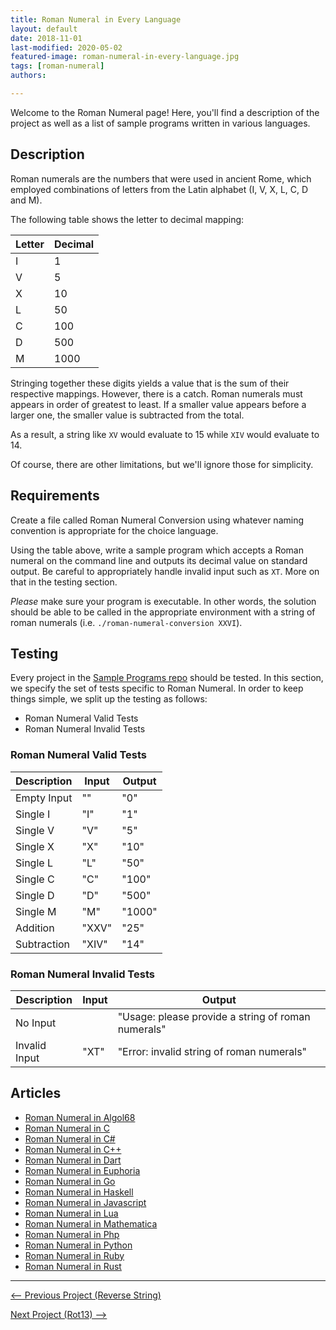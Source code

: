 ```yaml
---
title: Roman Numeral in Every Language
layout: default
date: 2018-11-01
last-modified: 2020-05-02
featured-image: roman-numeral-in-every-language.jpg
tags: [roman-numeral]
authors:

---
```


Welcome to the Roman Numeral page! Here, you'll find a description of the project as well as a list of sample programs written in various languages.

## Description

Roman numerals are the numbers that were used in ancient Rome, which employed
combinations of letters from the Latin alphabet (I, V, X, L, C, D and M).

The following table shows the letter to decimal mapping:

| Letter | Decimal |
| ------ | ------- |
| I      | 1       |
| V      | 5       |
| X      | 10      |
| L      | 50      |
| C      | 100     |
| D      | 500     |
| M      | 1000    |

Stringing together these digits yields a value that is the sum of their
respective mappings. However, there is a catch. Roman numerals must appears in
order of greatest to least. If a smaller value appears before a larger one,
the smaller value is subtracted from the total.

As a result, a string like `XV` would evaluate to 15 while `XIV` would
evaluate to 14.

Of course, there are other limitations, but we'll ignore those for simplicity.


## Requirements

Create a file called Roman Numeral Conversion using whatever naming
convention is appropriate for the choice language.

Using the table above, write a sample program which accepts a Roman numeral on
the command line and outputs its decimal value on standard output. Be careful
to appropriately handle invalid input such as `XT`. More on that in the testing
section.

_Please_ make sure your program is executable. In other words, the solution
should be able to be called in the appropriate environment with a string
of roman numerals (i.e. `./roman-numeral-conversion XXVI`).


## Testing

Every project in the [Sample Programs repo](https://github.com/TheRenegadeCoder/sample-programs) should be tested.
In this section, we specify the set of tests specific to Roman Numeral.
In order to keep things simple, we split up the testing as follows:

- Roman Numeral Valid Tests
- Roman Numeral Invalid Tests

### Roman Numeral Valid Tests

| Description | Input | Output |
| ----------- | ----- | ------ |
| Empty Input | "" | "0" |
| Single I | "I" | "1" |
| Single V | "V" | "5" |
| Single X | "X" | "10" |
| Single L | "L" | "50" |
| Single C | "C" | "100" |
| Single D | "D" | "500" |
| Single M | "M" | "1000" |
| Addition | "XXV" | "25" |
| Subtraction | "XIV" | "14" |

### Roman Numeral Invalid Tests

| Description | Input | Output |
| ----------- | ----- | ------ |
| No Input |  | "Usage: please provide a string of roman numerals" |
| Invalid Input | "XT" | "Error: invalid string of roman numerals" |


## Articles

- [Roman Numeral in Algol68](https://rzuckerm.github.io/sample-programs-website-copy/projects/roman-numeral/algol68)
- [Roman Numeral in C](https://rzuckerm.github.io/sample-programs-website-copy/projects/roman-numeral/c)
- [Roman Numeral in C#](https://rzuckerm.github.io/sample-programs-website-copy/projects/roman-numeral/c-sharp)
- [Roman Numeral in C++](https://rzuckerm.github.io/sample-programs-website-copy/projects/roman-numeral/c-plus-plus)
- [Roman Numeral in Dart](https://rzuckerm.github.io/sample-programs-website-copy/projects/roman-numeral/dart)
- [Roman Numeral in Euphoria](https://rzuckerm.github.io/sample-programs-website-copy/projects/roman-numeral/euphoria)
- [Roman Numeral in Go](https://rzuckerm.github.io/sample-programs-website-copy/projects/roman-numeral/go)
- [Roman Numeral in Haskell](https://rzuckerm.github.io/sample-programs-website-copy/projects/roman-numeral/haskell)
- [Roman Numeral in Javascript](https://rzuckerm.github.io/sample-programs-website-copy/projects/roman-numeral/javascript)
- [Roman Numeral in Lua](https://rzuckerm.github.io/sample-programs-website-copy/projects/roman-numeral/lua)
- [Roman Numeral in Mathematica](https://rzuckerm.github.io/sample-programs-website-copy/projects/roman-numeral/mathematica)
- [Roman Numeral in Php](https://rzuckerm.github.io/sample-programs-website-copy/projects/roman-numeral/php)
- [Roman Numeral in Python](https://rzuckerm.github.io/sample-programs-website-copy/projects/roman-numeral/python)
- [Roman Numeral in Ruby](https://rzuckerm.github.io/sample-programs-website-copy/projects/roman-numeral/ruby)
- [Roman Numeral in Rust](https://rzuckerm.github.io/sample-programs-website-copy/projects/roman-numeral/rust)

***

<nav class="project-nav">

<div id="prev" markdown="1">

[<-- Previous Project (Reverse String)](https://rzuckerm.github.io/sample-programs-website-copy/projects/reverse-string)

</div>

<div id="next" markdown="1">

[Next Project (Rot13) -->](https://rzuckerm.github.io/sample-programs-website-copy/projects/rot13)

</div>

</nav>